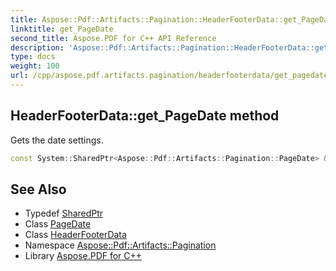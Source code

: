 ```yaml
---
title: Aspose::Pdf::Artifacts::Pagination::HeaderFooterData::get_PageDate method
linktitle: get_PageDate
second_title: Aspose.PDF for C++ API Reference
description: 'Aspose::Pdf::Artifacts::Pagination::HeaderFooterData::get_PageDate method. Gets the date settings in C++.'
type: docs
weight: 100
url: /cpp/aspose.pdf.artifacts.pagination/headerfooterdata/get_pagedate/
---
```

## HeaderFooterData::get_PageDate method


Gets the date settings.

```cpp
const System::SharedPtr<Aspose::Pdf::Artifacts::Pagination::PageDate> & Aspose::Pdf::Artifacts::Pagination::HeaderFooterData::get_PageDate() const
```

## See Also

* Typedef [SharedPtr](../../../system/sharedptr/)
* Class [PageDate](../../pagedate/)
* Class [HeaderFooterData](../)
* Namespace [Aspose::Pdf::Artifacts::Pagination](../../)
* Library [Aspose.PDF for C++](../../../)
